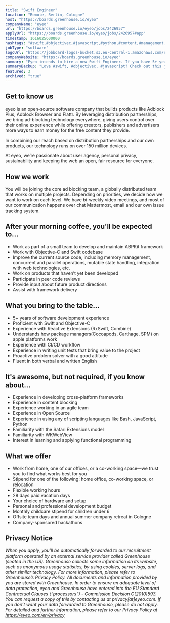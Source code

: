 ```yaml
---
title: "Swift Engineer"
location: "Remote, Berlin, Cologne"
host: "https://boards.greenhouse.io/eyeo"
companyName: "eyeo"
url: "https://boards.greenhouse.io/eyeo/jobs/2426957"
applyUrl: "https://boards.greenhouse.io/eyeo/jobs/2426957#app"
timestamp: 1616025600000
hashtags: "#swift,#objectivec,#javascript,#python,#content,#management,#operations,#macos,#scrum,#English"
jobType: "software"
logoUrl: "https://jobboard-logos-bucket.s3.eu-central-1.amazonaws.com/eyeo"
companyWebsite: "https://boards.greenhouse.io/eyeo"
summary: "Eyeo intends to hire a new Swift Engineer. If you have 5+ years of software development experience, consider applying."
summaryBackup: "Love #swift, #objectivec, #javascript? Check out this job post!"
featured: 3
archived: "true"
---
```


## Get to know us

eyeo is an open-source software company that builds products like Adblock Plus, Adblock Browser and Flattr. By leveraging distribution partnerships, we bring ad-blocking technology everywhere, giving users control over their online experience while offering creators, publishers and advertisers more ways to earn money for the free content they provide.

In combining our reach based on distribution partnerships and our own products, our technology runs on over 150 million devices.

At eyeo, we’re passionate about user agency, personal privacy, sustainability and keeping the web an open, fair resource for everyone.

## How we work

You will be joining the core ad blocking team, a globally distributed team that works on multiple projects. Depending on priorities, we decide how we want to work on each level. We have bi-weekly video meetings, and most of our communication happens over chat Mattermost, email and our own issue tracking system.

## After your morning coffee, you'll be expected to...

*   Work as part of a small team to develop and maintain ABPKit framework
*   Work with Objective-C and Swift codebase
*   Improve the current source code, including memory management, concurrent and parallel operations, mutable state handling, integration with web technologies, etc.
*   Work on products that haven’t yet been developed
*   Participate in peer code reviews
*   Provide input about future product directions
*   Assist with framework delivery

## What you bring to the table...

*   5+ years of software development experience
*   Proficient with Swift and Objective-C
*   Experience with Reactive Extensions (RxSwift, Combine)
*   Understands how package managers(Cocoapods, Carthage, SPM) on apple platforms work
*   Experience with CI/CD workflow
*   Experience in writing unit tests that bring value to the project
*   Proactive problem solver with a good attitude
*   Fluent in both verbal and written English

## It's awesome, but not required, if you know about...

*   Experience in developing cross-platform frameworks
*   Experience in content blocking
*   Experience working in an agile team
*   Experience in Open Source
*   Experience in using any of scripting languages like Bash, JavaScript, Python
*   Familiarity with the Safari Extensions model
*   Familiarity with WKWebView
*   Interest in learning and applying functional programming

## What we offer

*   Work from home, one of our offices, or a co-working space—we trust you to find what works best for you
*   Stipend for one of the following: home office, co-working space, or relocation
*   Flexible working hours
*   28 days paid vacation days
*   Your choice of hardware and setup
*   Personal and professional development budget
*   Monthly childcare stipend for children under 6
*   Offsite team days and annual summer company retreat in Cologne
*   Company-sponsored hackathons

## Privacy Notice

_When you apply, you’ll be automatically forwarded to our recruitment platform operated by an external service provider called Greenhouse (seated in the US). Greenhouse collects some information on its website, such as anonymous usage statistics, by using cookies, server logs, and other similar technology. For more information, please refer to Greenhouse’s Privacy Policy. All documents and information provided by you are stored with Greenhouse. In order to ensure an adequate level of data protection, eyeo and Greenhouse have entered into the EU Standard Contractual Clauses (“processors”) - Commission Decision C(2010)593. You can request a copy of this by contacting us at privacy\[at\]eyeo.com. If you don’t want your data forwarded to Greenhouse, please do not apply. For detailed and further information, please refer to our Privacy Policy at https://eyeo.com/en/privacy_
